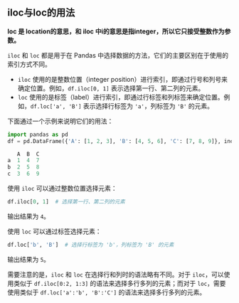 ## iloc与loc的用法

**loc 是 location的意思，和 iloc 中i的意思是指integer，所以它只接受整数作为参数。**

`iloc` 和 `loc` 都是用于在 Pandas 中选择数据的方法，它们的主要区别在于使用的索引方式不同。

- `iloc` 使用的是整数位置（integer position）进行索引，即通过行号和列号来确定位置。例如，`df.iloc[0, 1]` 表示选择第一行、第二列的元素。
- `loc` 使用的是标签（label）进行索引，即通过行标签和列标签来确定位置。例如，`df.loc['a', 'B']` 表示选择行标签为 `'a'`，列标签为 `'B'` 的元素。

下面通过一个示例来说明它们的用法：

```python
import pandas as pd
df = pd.DataFrame({'A': [1, 2, 3], 'B': [4, 5, 6], 'C': [7, 8, 9]}, index=['a', 'b', 'c'])

   A  B  C
a  1  4  7
b  2  5  8
c  3  6  9
```

使用 `iloc` 可以通过整数位置选择元素：

```python
df.iloc[0, 1]  # 选择第一行、第二列的元素
```

输出结果为 `4`。

使用 `loc` 可以通过标签选择元素：

```python
df.loc['b', 'B']  # 选择行标签为 'b'，列标签为 'B' 的元素
```

输出结果为 `5`。

需要注意的是，`iloc` 和 `loc` 在选择行和列时的语法略有不同。对于 `iloc`，可以使用类似于 `df.iloc[0:2, 1:3]` 的语法来选择多行多列的元素；而对于 `loc`，需要使用类似于 `df.loc['a':'b', 'B':'C']` 的语法来选择多行多列的元素。